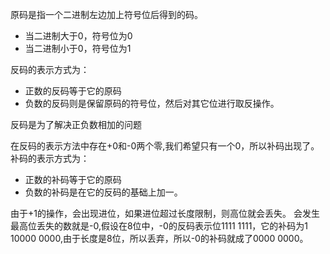 ﻿原码是指一个二进制左边加上符号位后得到的码。

 - 当二进制大于0，符号位为0
 - 当二进制小于0，符号位为1

反码的表示方式为：

 - 正数的反码等于它的原码
 - 负数的反码则是保留原码的符号位，然后对其它位进行取反操作。

反码是为了解决正负数相加的问题

在反码的表示方法中存在+0和-0两个零,我们希望只有一个0，所以补码出现了。
补码的表示方式为：
 - 正数的补码等于它的原码
 - 负数的补码是在它的反码的基础上加一。

由于+1的操作，会出现进位，如果进位超过长度限制，则高位就会丢失。
会发生最高位丢失的数就是-0,假设在8位中，-0的反码表示位1111 1111，它的补码为1 10000 0000,由于长度是8位，所以丢弃，所以-0的补码就成了0000 0000。
